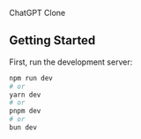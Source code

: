 ChatGPT Clone

## Getting Started

First, run the development server:

```bash
npm run dev
# or
yarn dev
# or
pnpm dev
# or
bun dev
```
